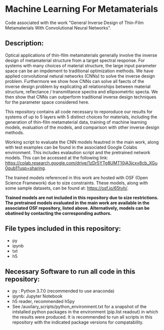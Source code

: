 # Machine Learning For Metamaterials

Code associated with the work "General Inverse Design of Thin-Film Metamaterials With Convolutional Neural Networks". 

## Description:

Optical applications of thin-film metamaterials generally involve the inverse design of metamaterial structure from a target spectral response. For systems with many choices of material structure, the large input parameter space can be an impdement to traditional optimization methods. We have applied convolutional netural networks (CNNs) to solve the inverse design problem. Furthermore we show how CNNs can solve all faects of the inverse design problem by explicating all relationships between material structure, reflectance / transmittance spectra and ellipsometrtic specta. We then show that CNNs can outperform traditional inverse design techniques for the parameter space considered here.

This repository contains all code necessary to reporoduce our results for systems of up to 5 layers with 5 distinct choices for materials, including the generation of thin-film metamaterial data, training of machine learning models, evaluation of the models, and comparison with other inverse design methods.

Working script to evaluate the CNN models feautred in the main work, along with test examples can be found in the associated Google Colabs environment. This includes evalaution script and the pretrained network models. This can be accessed at the following link:
https://colab.research.google.com/drive/1zDr5YTg8UMT10jA3jcxv8cb_XGu0qub1?usp=sharing. 

The trained models referenced in this work are hosted with OSF (Open Science Framework) due to size constraints. These models, along with some sample datasets, can be found at:
https://osf.io/65tyh/.

__Trained models are not included in this repository due to size restrictions. The pretrained models evaluated in the main work are available in the associated OSF repository, listed above. Alternatively, models can be obatined by contacting the corresponding authors.__


## File types included in this repository:
- py 
- ipynb
- txt
- h5


## Necessary Software to run all code in this repository:
- py   : Python 3.7.0 (recommended to use anaconda)
- ipynb: Jupyter Notebook
- h5 reader, recommended h5py
- See /auxilary_scripts/python_environment.txt for a snapshot of the intstalled python packages in the environment (pip.list readout) in which the results were produced. It is recommended to run all scripts in this repository with the indicated package versions for compatability.
